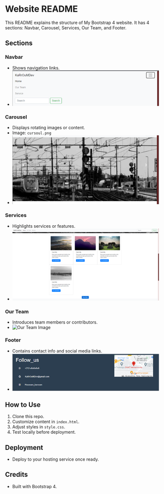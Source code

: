 # Website README

This README explains the structure of My Bootstrap 4 website. It has 4 sections: Navbar, Carousel, Services, Our Team, and Footer.

## Sections

### Navbar

- Shows navigation links.
- ![Navbar Image](navbar.png)
### Carousel

- Displays rotating images or content.
- Image: `cursoul.png`
- ![Carousel Image](cursoul.png)

### Services

- Highlights services or features.
- ![Services Image](service.png)

### Our Team

- Introduces team members or contributors.
- ![Our Team Image](Our_team.png)

### Footer

- Contains contact info and social media links.
- ![Footer Image](footer.png)

## How to Use

1. Clone this repo.
2. Customize content in `index.html`.
3. Adjust styles in `style.css`.
4. Test locally before deployment.

## Deployment

- Deploy to your hosting service once ready.

## Credits

- Built with Bootstrap 4.
